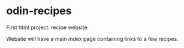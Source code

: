 # odin-recipes
First html project: recipe website

Website will have a main index page containing links to a few recipes. 